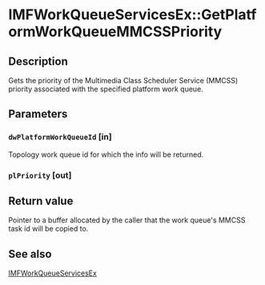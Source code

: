 # IMFWorkQueueServicesEx::GetPlatformWorkQueueMMCSSPriority

## Description

Gets the priority of the Multimedia Class Scheduler Service (MMCSS) priority associated with
the specified platform work queue.

## Parameters

### `dwPlatformWorkQueueId` [in]

Topology work queue id for which the info will be returned.

### `plPriority` [out]

## Return value

Pointer to a buffer allocated by the caller
that the work queue's MMCSS task id will be copied to.

## See also

[IMFWorkQueueServicesEx](https://learn.microsoft.com/windows/desktop/api/mfidl/nn-mfidl-imfworkqueueservicesex)